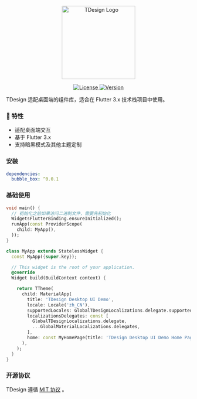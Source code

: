 <p align="center">
  <a href="https://tdesign.tencent.com/" target="_blank">
    <img alt="TDesign Logo" width="200" src="https://tdesign.gtimg.com/site/TDesign.png">
  </a>
</p>

<p align="center">
  <a href="https://github.com/yixiaco/flutter_tdesign_desktop_ui/blob/master/LICENSE">
    <img src="https://img.shields.io/npm/l/tdesign-vue-next.svg?sanitize=true" alt="License">
  </a>
  <a href="https://pub.dev/packages/flutter_tdesign_desktop_ui">
    <img src="https://img.shields.io/badge/pub-v0.0.1-sanitize" alt="Version">
  </a>
</p>

TDesign 适配桌面端的组件库，适合在 Flutter 3.x 技术栈项目中使用。

### 🎉 特性

- 适配桌面端交互
- 基于 Flutter 3.x
- 支持暗黑模式及其他主题定制

### 安装

```yaml
dependencies:
  bubble_box: ^0.0.1
```

### 基础使用

```dart
void main() {
  // 初始化之前如果访问二进制文件，需要先初始化
  WidgetsFlutterBinding.ensureInitialized();
  runApp(const ProviderScope(
    child: MyApp(),
  ));
}

class MyApp extends StatelessWidget {
  const MyApp({super.key});

  // This widget is the root of your application.
  @override
  Widget build(BuildContext context) {

    return TTheme(
      child: MaterialApp(
        title: 'TDesign Desktop UI Demo',
        locale: Locale('zh_CN'),
        supportedLocales: GlobalTDesignLocalizations.delegate.supportedLocales,
        localizationsDelegates: const [
          GlobalTDesignLocalizations.delegate,
          ...GlobalMaterialLocalizations.delegates,
        ],
        home: const MyHomePage(title: 'TDesign Desktop UI Demo Home Page'),
      ),
    );
  }
}
```

### 开源协议

TDesign 遵循 [MIT 协议](https://github.com/yixiaco/flutter_tdesign_desktop_ui/blob/master/LICENSE) 。
